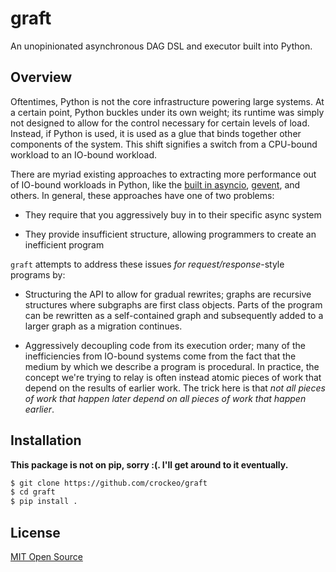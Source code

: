 # graft

An unopinionated asynchronous DAG DSL and executor built into Python.

## Overview

Oftentimes, Python is not the core infrastructure powering large systems. At a certain point, Python buckles under its
own weight; its runtime was simply not designed to allow for the control necessary for certain levels of load. Instead,
if Python is used, it is used as a glue that binds together other components of the system. This shift signifies a
switch from a CPU-bound workload to an IO-bound workload.

There are myriad existing approaches to extracting more performance out of IO-bound workloads in Python, like the [built
in asyncio](https://docs.python.org/3/library/asyncio.html), [gevent](https://gevent.org), and others. In general, these
approaches have one of two problems:

* They require that you aggressively buy in to their specific async system

* They provide insufficient structure, allowing programmers to create an inefficient program

`graft` attempts to address these issues _for request/response_-style programs by:

* Structuring the API to allow for gradual rewrites; graphs are recursive structures where subgraphs are first class
  objects. Parts of the program can be rewritten as a self-contained graph and subsequently added to a larger graph as a
  migration continues.

* Aggressively decoupling code from its execution order; many of the inefficiencies from IO-bound systems come from the
  fact that the medium by which we describe a program is procedural. In practice, the concept we're trying to relay is
  often instead atomic pieces of work that depend on the results of earlier work. The trick here is that _not all pieces
  of work that happen later depend on all pieces of work that happen earlier_.

## Installation

**This package is not on pip, sorry :(. I'll get around to it eventually.**

```sh
$ git clone https://github.com/crockeo/graft
$ cd graft
$ pip install .
```

## License

[MIT Open Source](/LICENSE)

